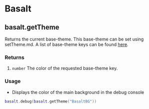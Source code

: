 # Basalt

## basalt.getTheme

Returns the current base-theme. This base-theme can be set using setTheme.md.
A list of base-theme keys can be found [here](https://github.com/Pyroxenium/Basalt/blob/master/Basalt/theme.lua).

### Returns

1. `number` The color of the requested base-theme key.

### Usage

* Displays the color of the main background in the debug console

```lua
basalt.debug(basalt.getTheme("BasaltBG"))
```
